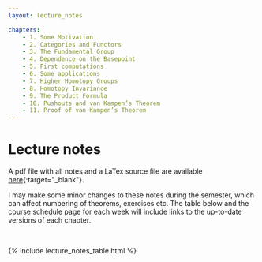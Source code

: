 ```yaml
---
layout: lecture_notes

chapters:
    - 1. Some Motivation
    - 2. Categories and Functors
    - 3. The Fundamental Group
    - 4. Dependence on the Basepoint
    - 5. First computations
    - 6. Some applications
    - 7. Higher Homotopy Groups
    - 8. Homotopy Invariance
    - 9. The Product Formula
    - 10. Pushouts and van Kampen’s Theorem
    - 11. Proof of van Kampen’s Theorem
---
```



# Lecture notes

A pdf file with all notes and a LaTex source file are available
[here](https://github.com/bbadzioch/topology_lecture_notes){:target="_blank"}.

I may make some minor changes to these notes during the semester, which can affect
numbering of theorems, exercises etc. The table below and the course schedule page 
for each week will include links to the up-to-date versions of each chapter.


<br/>

{% include lecture_notes_table.html %}
